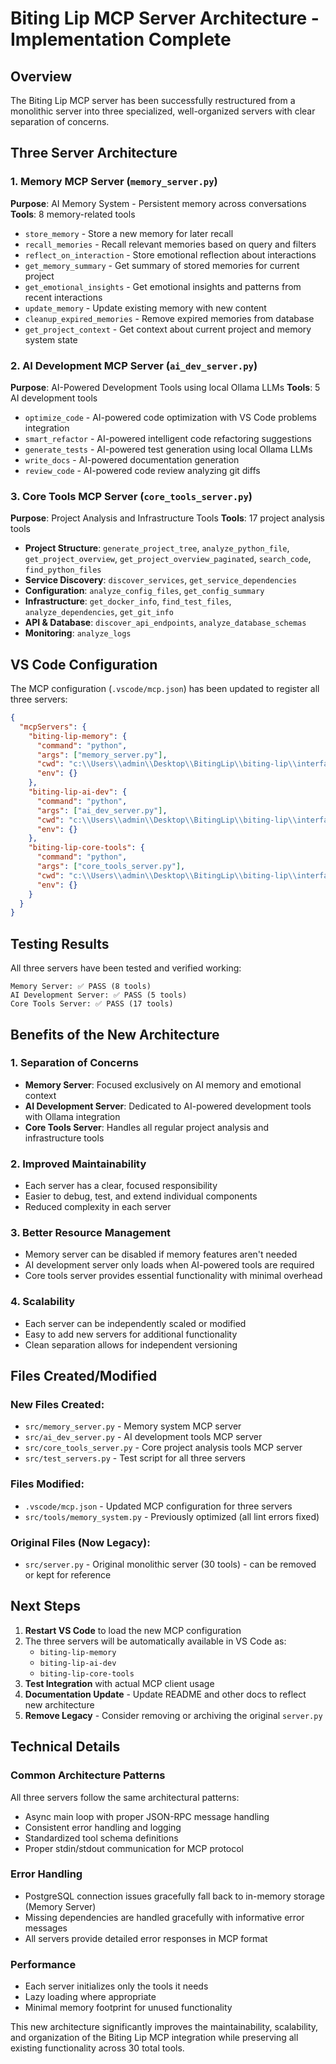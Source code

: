 # Biting Lip MCP Server Architecture - Implementation Complete

## Overview

The Biting Lip MCP server has been successfully restructured from a monolithic server into three specialized, well-organized servers with clear separation of concerns.

## Three Server Architecture

### 1. Memory MCP Server (`memory_server.py`)

**Purpose**: AI Memory System - Persistent memory across conversations
**Tools**: 8 memory-related tools

- `store_memory` - Store a new memory for later recall
- `recall_memories` - Recall relevant memories based on query and filters
- `reflect_on_interaction` - Store emotional reflection about interactions
- `get_memory_summary` - Get summary of stored memories for current project
- `get_emotional_insights` - Get emotional insights and patterns from recent interactions
- `update_memory` - Update existing memory with new content
- `cleanup_expired_memories` - Remove expired memories from database
- `get_project_context` - Get context about current project and memory system state

### 2. AI Development MCP Server (`ai_dev_server.py`)

**Purpose**: AI-Powered Development Tools using local Ollama LLMs
**Tools**: 5 AI development tools

- `optimize_code` - AI-powered code optimization with VS Code problems integration
- `smart_refactor` - AI-powered intelligent code refactoring suggestions
- `generate_tests` - AI-powered test generation using local Ollama LLMs
- `write_docs` - AI-powered documentation generation
- `review_code` - AI-powered code review analyzing git diffs

### 3. Core Tools MCP Server (`core_tools_server.py`)

**Purpose**: Project Analysis and Infrastructure Tools
**Tools**: 17 project analysis tools

- **Project Structure**: `generate_project_tree`, `analyze_python_file`, `get_project_overview`, `get_project_overview_paginated`, `search_code`, `find_python_files`
- **Service Discovery**: `discover_services`, `get_service_dependencies`
- **Configuration**: `analyze_config_files`, `get_config_summary`
- **Infrastructure**: `get_docker_info`, `find_test_files`, `analyze_dependencies`, `get_git_info`
- **API & Database**: `discover_api_endpoints`, `analyze_database_schemas`
- **Monitoring**: `analyze_logs`

## VS Code Configuration

The MCP configuration (`.vscode/mcp.json`) has been updated to register all three servers:

```json
{
  "mcpServers": {
    "biting-lip-memory": {
      "command": "python",
      "args": ["memory_server.py"],
      "cwd": "c:\\Users\\admin\\Desktop\\BitingLip\\biting-lip\\interfaces\\model-context-protocol\\src",
      "env": {}
    },
    "biting-lip-ai-dev": {
      "command": "python",
      "args": ["ai_dev_server.py"],
      "cwd": "c:\\Users\\admin\\Desktop\\BitingLip\\biting-lip\\interfaces\\model-context-protocol\\src",
      "env": {}
    },
    "biting-lip-core-tools": {
      "command": "python",
      "args": ["core_tools_server.py"],
      "cwd": "c:\\Users\\admin\\Desktop\\BitingLip\\biting-lip\\interfaces\\model-context-protocol\\src",
      "env": {}
    }
  }
}
```

## Testing Results

All three servers have been tested and verified working:

```
Memory Server: ✅ PASS (8 tools)
AI Development Server: ✅ PASS (5 tools)
Core Tools Server: ✅ PASS (17 tools)
```

## Benefits of the New Architecture

### 1. **Separation of Concerns**

- **Memory Server**: Focused exclusively on AI memory and emotional context
- **AI Development Server**: Dedicated to AI-powered development tools with Ollama integration
- **Core Tools Server**: Handles all regular project analysis and infrastructure tools

### 2. **Improved Maintainability**

- Each server has a clear, focused responsibility
- Easier to debug, test, and extend individual components
- Reduced complexity in each server

### 3. **Better Resource Management**

- Memory server can be disabled if memory features aren't needed
- AI development server only loads when AI-powered tools are required
- Core tools server provides essential functionality with minimal overhead

### 4. **Scalability**

- Each server can be independently scaled or modified
- Easy to add new servers for additional functionality
- Clean separation allows for independent versioning

## Files Created/Modified

### New Files Created:

- `src/memory_server.py` - Memory system MCP server
- `src/ai_dev_server.py` - AI development tools MCP server
- `src/core_tools_server.py` - Core project analysis tools MCP server
- `src/test_servers.py` - Test script for all three servers

### Files Modified:

- `.vscode/mcp.json` - Updated MCP configuration for three servers
- `src/tools/memory_system.py` - Previously optimized (all lint errors fixed)

### Original Files (Now Legacy):

- `src/server.py` - Original monolithic server (30 tools) - can be removed or kept for reference

## Next Steps

1. **Restart VS Code** to load the new MCP configuration
2. The three servers will be automatically available in VS Code as:
   - `biting-lip-memory`
   - `biting-lip-ai-dev`
   - `biting-lip-core-tools`
3. **Test Integration** with actual MCP client usage
4. **Documentation Update** - Update README and other docs to reflect new architecture
5. **Remove Legacy** - Consider removing or archiving the original `server.py`

## Technical Details

### Common Architecture Patterns

All three servers follow the same architectural patterns:

- Async main loop with proper JSON-RPC message handling
- Consistent error handling and logging
- Standardized tool schema definitions
- Proper stdin/stdout communication for MCP protocol

### Error Handling

- PostgreSQL connection issues gracefully fall back to in-memory storage (Memory Server)
- Missing dependencies are handled gracefully with informative error messages
- All servers provide detailed error responses in MCP format

### Performance

- Each server initializes only the tools it needs
- Lazy loading where appropriate
- Minimal memory footprint for unused functionality

This new architecture significantly improves the maintainability, scalability, and organization of the Biting Lip MCP integration while preserving all existing functionality across 30 total tools.

